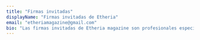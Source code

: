 ```yaml
---
title: "Firmas invitadas"
displayName: "Firmas invitadas de Etheria"
email: "etheriamagazine@gmail.com"
bio: "Las firmas invitadas de Etheria magazine son profesionales especializados en algún campo determinado. Cuentan con una sólida trayectoria en el sector periodístico que garantizan la calidad y fiabilidad de sus artículos."
---
```



